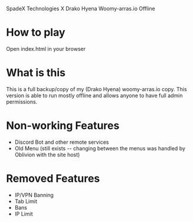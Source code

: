 SpadeX Technologies X Drako Hyena Woomy-arras.io Offline

# How to play
Open index.html in your browser

# What is this
This is a full backup/copy of my (Drako Hyena) woomy-arras.io copy.
This version is able to run mostly offline and allows anyone to have full admin permissions.

# Non-working Features
- Discord Bot and other remote services
- Old Menu (still exists -- changing between the menus was handled by Oblivion with the site host)

# Removed Features
- IP/VPN Banning
- Tab Limit
- Bans
- IP Limit